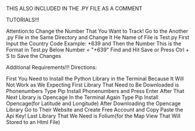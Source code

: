 THIS ALSO INCLUDED IN THE .PY FILE AS A COMMENT
                      
TUTORIALS!!!

Attention:to Change the Number That You Want to Track!
Go to the Another .py File in the Same Directory and Change It
He Name of File is Test.py
First Input the Country Code Example: +639 and Then the Number
This is the Format in Test.py Below
Number = "+639<your Number You Want to Track Any Number Not Only in Philippines Will Also Work>"
Find and Hit Save or Press Ctrl + S to Save the Changes

Additional Requirements!!!
Directions:

First You Need to Install the Python Library in the Terminal Because It Will Not Work as We Expecting
First Library That Need to Be Downloaded is Phonenumbers
Type Pip Install Phonenumbers and Press Enter
After That Next Library is Opencage
In the Terminal Again Type Pip Install Opencage(for Latitude and Longitude)
After Downloading the Opencage Library Go to Their Website and Create Free Account and Copy Paste the Api Key!
Last Library That We Need is Folium(for the Map View That Will Stored to an Html File)
